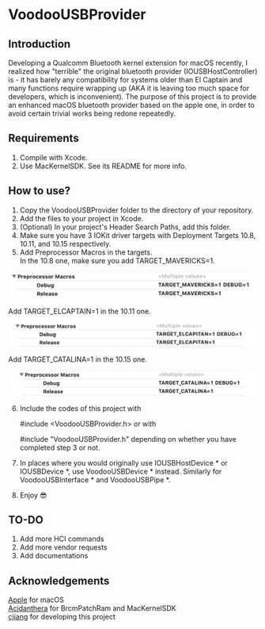 # VoodooUSBProvider

## Introduction
Developing a Qualcomm Bluetooth kernel extension for macOS recently, I realized how "terrible" the original bluetooth provider (IOUSBHostController) is - it has barely any compatibility for systems older than El Captain and many functions require wrapping up (AKA it is leaving too much space for developers, which is inconvenient). The purpose of this project is to provide an enhanced macOS bluetooth provider based on the apple one, in order to avoid certain trivial works being redone repeatedly.

## Requirements
1. Compile with Xcode. </br>
2. Use MacKernelSDK. See its README for more info. </br>

## How to use?
1. Copy the VoodooUSBProvider folder to the directory of your repository. </br>
2. Add the files to your project in Xcode. </br>
3. (Optional) In your project's Header Search Paths, add this folder. </br>
4. Make sure you have 3 IOKit driver targets with Deployment Targets 10.8, 10.11, and 10.15 respectively. </br>
5. Add Preprocessor Macros in the targets. </br>
In the 10.8 one, make sure you add TARGET_MAVERICKS=1. </br>

![TARGET_MAVERICKS](https://github.com/AppleBluetooth/VoodooUSBProvider/raw/master/Resources/TARGET_MAVERICKS.png)  

Add TARGET_ELCAPTAIN=1 in the 10.11 one. </br>

![TARGET_ELCAPTAIN](https://github.com/AppleBluetooth/VoodooUSBProvider/raw/master/Resources/TARGET_ELCAPTAIN.png)  

Add TARGET_CATALINA=1 in the 10.15 one. </br>

![TARGET_CATALINA](https://github.com/AppleBluetooth/VoodooUSBProvider/raw/master/Resources/TARGET_CATALINA.png)  

6. Include the codes of this project with 

    #include <VoodooUSBProvider.h>
or with

    #include "VoodooUSBProvider.h"
depending on whether you have completed step 3 or not. </br>
7. In places where you would originally use IOUSBHostDevice * or IOUSBDevice *, use VoodooUSBDevice * instead. Similarly for VoodooUSBInterface * and VoodooUSBPipe *. </br>
8. Enjoy 😎 </br>

## TO-DO
1. Add more HCI commands </br>
2. Add more vendor requests </br>
3. Add documentations </br>

## Acknowledgements
[Apple](https://www.apple.com) for macOS </br>
[Acidanthera](https://www.github.com/acidanthera) for BrcmPatchRam and MacKernelSDK </br>
[cjiang](https://www.github.com/CharlieJiangXXX) for developing this project </br>
